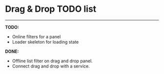 # Drag & Drop TODO list

---

**TODO:**

- Online filters for a panel
- Loader skeleton for loading state

**DONE:**

- Offline list filter on drag and drop panel.
- Connect drag and drop with a service.

